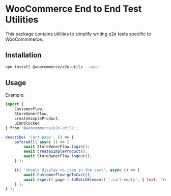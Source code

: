 # WooCommerce End to End Test Utilities 

This package contains utilities to simplify writing e2e tests specific to WooCommmerce.


## Installation

```bash
npm install @woocommerce/e2e-utils --save
```

## Usage

Example:
~~~js
import {
	CustomerFlow,
	StoreOwnerFlow,
	createSimpleProduct,
	uiUnblocked
} from '@woocommerce/e2e-utils';

describe( 'Cart page', () => {
	beforeAll( async () => {
		await StoreOwnerFlow.login();
		await createSimpleProduct();
		await StoreOwnerFlow.logout();
	} );

	it( 'should display no item in the cart', async () => {
		await CustomerFlow.goToCart();
		await expect( page ).toMatchElement( '.cart-empty', { text: 'Your cart is currently empty.' } );
	} );
} );
~~~